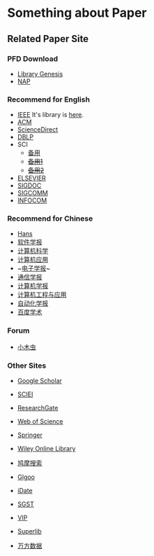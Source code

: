 Something about Paper
====================

## Related Paper Site

### PFD Download

- [Library Genesis](http://gen.lib.rus.ec)
- [NAP](https://www.nap.edu)

### Recommend for English

- [IEEE](https://www.ieee.org/index.html) It's library is [here](https://ieeexplore.ieee.org/Xplore/home.jsp).
- [ACM](https://dl.acm.org/ 'TOP2')
- [ScienceDirect](https://www.sciencedirect.com 'TOP3')
- [DBLP](http://dblp.org/ 'TOP4')
- SCI
    - [备用](http://sci-hub.tw/ 'This Site Always Update!')
    - ~~[备用1](80.82.77.84)~~
    - ~~[备用2](80.82.77.83)~~
- [ELSEVIER](https://www.elsevier.com/)
- [SIGDOC](https://sigdoc.acm.org/)
- [SIGCOMM](https://www.sigcomm.org/)
- [INFOCOM](http://infocom2018.ieee-infocom.org/)


### Recommend for Chinese

- [Hans](https://www.hanspub.org/)
- [软件学报](http://www.jos.org.cn/ch/index.aspx)
- [计算机科学](http://www.jsjkx.com/jsjkx/ch/index.aspx)
- [计算机应用](http://www.joca.cn/CN/volumn/home.shtml)
- ~[电子学报](http://manu57.magtech.com.cn/Jwk_dzxb/CN/volumn/current.shtml)~
- [通信学报](http://www.infocomm-journal.com/txxb/CN/1000-436X/home.shtml)
- [计算机学报](http://cjc.ict.ac.cn/index.htm)
- [计算机工程与应用](http://cea.ceaj.org/CN/volumn/home.shtml)
- [自动化学报](http://www.aas.net.cn/CN/volumn/current.shtml)
- [百度学术](http://xueshu.baidu.com/)



### Forum

- [小木虫](http://muchong.com)


### Other Sites

- [Google Scholar](https://scholar.google.com.hk/schhp?hl=zh-CN&as_sdt=0,5)
- [SCIEI](http://www.sciei.org/)
- [ResearchGate](https://www.researchgate.net/)
- [Web of Science](http://apps.webofknowledge.com/UA_GeneralSearch_input.do?product=UA&search_mode=GeneralSearch&SID=6EG2ZPb48GTi8JtwSQ9&preferencesSaved=)
- [Springer](https://link.springer.com/)
- [Wiley Online Library](http://onlinelibrary.wiley.com/)

- [鸠摩搜索](https://www.jiumodiary.com)
- [Glgoo](https://scholar.glgoo.org/)
- [iDate](https://www.cn-ki.net/)
- [SGST](http://www.sgst.cn/ '注册后可免费下载')
- [VIP](http://www.cqvip.com/)
- [Superlib](http://www.ucdrs.superlib.net/)
- [万方数据](http://new.wanfangdata.com.cn/index.html)
